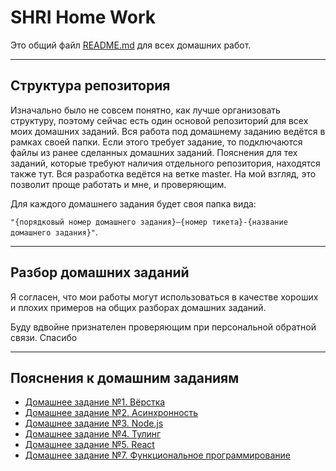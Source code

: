 # SHRI Home Work

Это общий файл [README.md](./README.md) для всех домашних работ.

___

## Структура репозитория

Изначально было не совсем понятно, как лучше организовать структуру, поэтому сейчас есть один основой репозиторий для всех моих домашних заданий.
Вся работа под домашнему заданию ведётся в рамках своей папки. Если этого требует задание, то подключаются файлы из ранее сделанных домашних заданий.
Пояснения для тех заданий, которые требуют наличия отдельного репозитория, находятся также тут. Вся разработка ведётся на ветке master.
На мой взгляд, это позволит проще работать и мне, и проверяющим.

Для каждого домашнего задания будет своя папка вида:

`"{порядковый номер домашнего задания}–{номер тикета}-{название домашнего задания}"`.
___

## Разбор домашних заданий

Я согласен, что мои работы могут использоваться в качестве хороших и плохих примеров на общих разборах домашних заданий.

Буду вдвойне признателен проверяющим при персональной обратной связи. Спасибо

___

## Пояснения к домашним заданиям

* [Домашнее задание №1. Вёрстка](./1-780-Markup/README.md)
* [Домашнее задание №2. Асинхронность](./2-779-Async/README.md)
* [Домашнее задание №3. Node.js](./3-777-NodeJS/README.md)
* [Домашнее задание №4. Тулинг](./4-786-DevTools/README.md)
* [Домашнее задание №5. React](./5-778-React/README.md)
* [Домашнее задание №7. Функциональное программирование](./7-787-FP/README.md)
